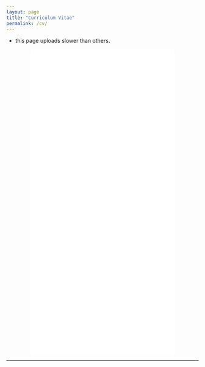 ```yaml
---
layout: page
title: "Curriculum Vitae"
permalink: /cv/
---
```

- this page uploads slower than others.

<div style="display: flex; justify-content: center;">
  <iframe src="/files/CV.pdf" width="75%" height="800px" style="border: none;"></iframe>
</div>

---
